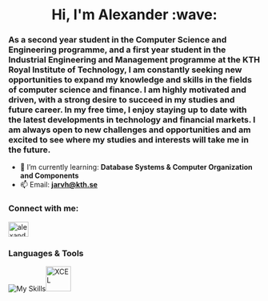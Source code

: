 <h1 align="center">Hi, I'm Alexander :wave:</h1>
<h3>As a second year student in the Computer Science and Engineering programme, and a first year student in the Industrial Engineering and Management programme at the KTH Royal Institute of Technology, I am constantly seeking new opportunities to expand my knowledge and skills in the fields of computer science and finance. I am highly motivated and driven, with a strong desire to succeed in my studies and future career. In my free time, I enjoy staying up to date with the latest developments in technology and financial markets. I am always open to new challenges and opportunities and am excited to see where my studies and interests will take me in the future.</h3>


- 🌱 I’m currently learning: **Database Systems & Computer Organization and Components**
- 📫 Email: **jarvh@kth.se**

<h3 align="left">Connect with me:</h3>
<p align="left">
<a href="https://linkedin.com/in/alexander-jarvheden" target="blank"><img align="center" src="https://raw.githubusercontent.com/rahuldkjain/github-profile-readme-generator/master/src/images/icons/Social/linked-in-alt.svg" alt="alexander-jarvheden" height="30" width="40" /></a>
</p>

<h3>Languages & Tools</h3>

![My Skills](https://skillicons.dev/icons?i=java,py,go,c,postgres,git,github,vscode,latex,&perline=10&theme=dark)<img width="50" alt="XCEL" src="https://github.com/AlexanderJarvheden/AlexanderJarvheden/assets/131161901/869eae36-a223-4d0b-8d00-36c8a854e9d0">




